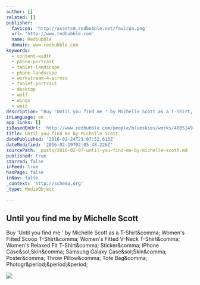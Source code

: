 ```yaml
---
author: []
related: []
publisher:
  favicon: 'http://assets0.redbubble.net/favicon.png'
  url: 'http://www.redbubble.com'
  name: Redbubble
  domain: www.redbubble.com
keywords:
  - content-width
  - phone-portrait
  - tablet-landscape
  - phone-landscape
  - workstream-4-across
  - tablet-portrait
  - desktop
  - wolf
  - wings
  - wait
description: "Buy 'Until you find me ' by Michelle Scott as a T-Shirt, Women's Fitted Scoop T-Shirt, Women's Fitted V-Neck T-Shirt, Women's Relaxed Fit T-Shirt, Sticker, iPhone Case/Skin, Samsung Galaxy Case/Skin, Poster, Throw Pillow, Tote Bag, Photogr..."
inLanguage: en
app_links: []
isBasedOnUrl: 'http://www.redbubble.com/people/blueskies/works/4805149-until-you-find-me?p=throw-pillow'
title: Until you find me by Michelle Scott
datePublished: '2016-02-24T21:07:52.613Z'
dateModified: '2016-02-19T02:05:48.226Z'
sourcePath: _posts/2016-02-07-until-you-find-me-by-michelle-scott.md
published: true
starred: false
inFeed: true
hasPage: false
inNav: false
_context: 'http://schema.org'
_type: MediaObject

---
```

<article style=""><h1>Until you find me by Michelle Scott</h1><p>Buy 'Until you find me ' by Michelle Scott as a T-Shirt&amp;comma; Women's Fitted Scoop T-Shirt&amp;comma; Women's Fitted V-Neck T-Shirt&amp;comma; Women's Relaxed Fit T-Shirt&amp;comma; Sticker&amp;comma; iPhone Case&amp;sol;Skin&amp;comma; Samsung Galaxy Case&amp;sol;Skin&amp;comma; Poster&amp;comma; Throw Pillow&amp;comma; Tote Bag&amp;comma; Photogr&amp;period;&amp;period;&amp;period;</p><img src="http://ih0.redbubble.net/image.12033458.5149/tp,875x875,ffffff,f.6.jpg" /></article>
